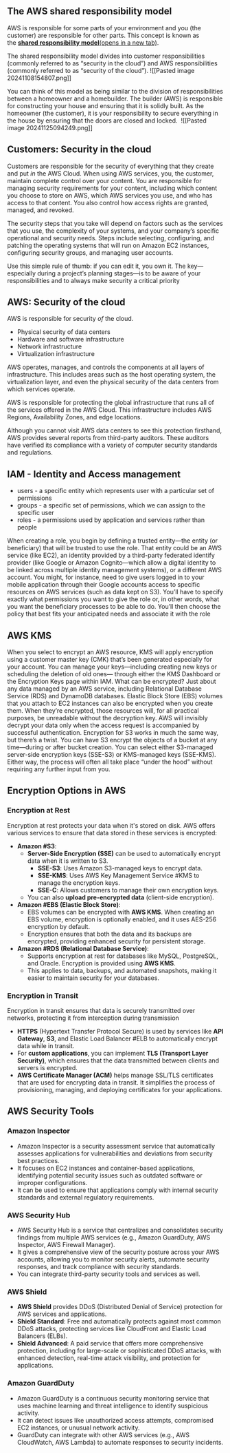 ## **The AWS shared responsibility model**
AWS is responsible for some parts of your environment and you (the customer) are responsible for other parts. This concept is known as the [**shared responsibility model**(opens in a new tab)](https://aws.amazon.com/compliance/shared-responsibility-model/).

The shared responsibility model divides into customer responsibilities (commonly referred to as “security in the cloud”) and AWS responsibilities (commonly referred to as “security of the cloud”).
![[Pasted image 20241108154807.png]]

You can think of this model as being similar to the division of responsibilities between a homeowner and a homebuilder. The builder (AWS) is responsible for constructing your house and ensuring that it is solidly built. As the homeowner (the customer), it is your responsibility to secure everything in the house by ensuring that the doors are closed and locked. 
![[Pasted image 20241125094249.png]]

## Customers: Security in the cloud
Customers are responsible for the security of everything that they create and put _in_ the AWS Cloud.
When using AWS services, you, the customer, maintain complete control over your content. You are responsible for managing security requirements for your content, including which content you choose to store on AWS, which AWS services you use, and who has access to that content. You also control how access rights are granted, managed, and revoked.

The security steps that you take will depend on factors such as the services that you use, the complexity of your systems, and your company’s specific operational and security needs. Steps include selecting, configuring, and patching the operating systems that will run on Amazon EC2 instances, configuring security groups, and managing user accounts. 

Use this simple rule of thumb: if you can edit it, you own it. The key—especially during a project’s planning stages—is to be aware of your responsibilities and to always make security a critical priority
## AWS: Security of the cloud
AWS is responsible for security _of_ the cloud.
- Physical security of data centers
- Hardware and software infrastructure
- Network infrastructure
- Virtualization infrastructure

AWS operates, manages, and controls the components at all layers of infrastructure. This includes areas such as the host operating system, the virtualization layer, and even the physical security of the data centers from which services operate. 

AWS is responsible for protecting the global infrastructure that runs all of the services offered in the AWS Cloud. This infrastructure includes AWS Regions, Availability Zones, and edge locations.

Although you cannot visit AWS data centers to see this protection firsthand, AWS provides several reports from third-party auditors. These auditors have verified its compliance with a variety of computer security standards and regulations.
## IAM - Identity and Access management
- users - a specific entity which represents user with a particular set of permissions
- groups - a specific set of permissions, which we can assign to the specific user
- roles - a permissions used by application and services rather than people

When creating a role, you begin by defining a trusted entity—the entity (or beneficiary) that will be trusted to use the role. That entity could be an AWS service (like EC2), an identity provided by a third-party federated identify provider (like Google or Amazon Cognito—which allow a digital identity to be linked across multiple identity management systems), or a different AWS account. You might, for instance, need to give users logged in to your mobile application through their Google accounts access to specific resources on AWS services (such as data kept on S3). You’ll have to specify exactly what permissions you want to give the role or, in other words, what you want the beneficiary processes to be able to do. You’ll then choose the policy that best fits your anticipated needs and associate it with the role
## AWS KMS
When you select to encrypt an AWS resource, KMS will apply encryption using a customer master key (CMK) that’s been generated especially for your account. You can manage your keys—including creating new keys or scheduling the deletion of old ones— through either the KMS Dashboard or the Encryption Keys page within IAM.
What can be encrypted? Just about any data managed by an AWS service, including Relational Database Service (RDS) and DynamoDB databases. Elastic Block Store (EBS) volumes that you attach to EC2 instances can also be encrypted when you create them. When they’re encrypted, those resources will, for all practical purposes, be unreadable without the decryption key. AWS will invisibly decrypt your data only when the access request is accompanied by successful authentication. Encryption for S3 works in much the same way, but there’s a twist. You can have S3 encrypt the objects of a bucket at any time—during or after bucket creation. You can select either S3-managed server-side encryption keys (SSE-S3) or KMS-managed keys (SSE-KMS). Either way, the process will often all take place “under the hood” without requiring any further input from you.
## **Encryption Options in AWS**
### Encryption at Rest
Encryption at rest protects your data when it's stored on disk. AWS offers various services to ensure that data stored in these services is encrypted:
- **Amazon #S3**:
    - **Server-Side Encryption (SSE)** can be used to automatically encrypt data when it is written to S3.
        - **SSE-S3**: Uses Amazon S3-managed keys to encrypt data.
        - **SSE-KMS**: Uses AWS Key Management Service #KMS to manage the encryption keys.
        - **SSE-C**: Allows customers to manage their own encryption keys.
    - You can also **upload pre-encrypted data** (client-side encryption).
- **Amazon #EBS (Elastic Block Store)**:
    - EBS volumes can be encrypted with **AWS KMS**. When creating an EBS volume, encryption is optionally enabled, and it uses AES-256 encryption by default.
    - Encryption ensures that both the data and its backups are encrypted, providing enhanced security for persistent storage.
- **Amazon #RDS (Relational Database Service)**:
    - Supports encryption at rest for databases like MySQL, PostgreSQL, and Oracle. Encryption is provided using **AWS KMS**.
    - This applies to data, backups, and automated snapshots, making it easier to maintain security for your databases.
### Encryption in Transit
Encryption in transit ensures that data is securely transmitted over networks, protecting it from interception during transmission
- **HTTPS** (Hypertext Transfer Protocol Secure) is used by services like **API Gateway**, **S3**, and Elastic Load Balancer #ELB to automatically encrypt data while in transit.
- For **custom applications**, you can implement **TLS (Transport Layer Security)**, which ensures that the data transmitted between clients and servers is encrypted.
- **AWS Certificate Manager (ACM)** helps manage SSL/TLS certificates that are used for encrypting data in transit. It simplifies the process of provisioning, managing, and deploying certificates for your applications.
## **AWS Security Tools**
### **Amazon Inspector**
- Amazon Inspector is a security assessment service that automatically assesses applications for vulnerabilities and deviations from security best practices.
- It focuses on EC2 instances and container-based applications, identifying potential security issues such as outdated software or improper configurations.
- It can be used to ensure that applications comply with internal security standards and external regulatory requirements.
### **AWS Security Hub**
- AWS Security Hub is a service that centralizes and consolidates security findings from multiple AWS services (e.g., Amazon GuardDuty, AWS Inspector, AWS Firewall Manager).
- It gives a comprehensive view of the security posture across your AWS accounts, allowing you to monitor security alerts, automate security responses, and track compliance with security standards.
- You can integrate third-party security tools and services as well.
### AWS Shield
- **AWS Shield** provides DDoS (Distributed Denial of Service) protection for AWS services and applications.
- **Shield Standard**: Free and automatically protects against most common DDoS attacks, protecting services like CloudFront and Elastic Load Balancers (ELBs).
- **Shield Advanced**: A paid service that offers more comprehensive protection, including for large-scale or sophisticated DDoS attacks, with enhanced detection, real-time attack visibility, and protection for applications.
### Amazon GuardDuty
- Amazon GuardDuty is a continuous security monitoring service that uses machine learning and threat intelligence to identify suspicious activity.
- It can detect issues like unauthorized access attempts, compromised EC2 instances, or unusual network activity.
- GuardDuty can integrate with other AWS services (e.g., AWS CloudWatch, AWS Lambda) to automate responses to security incidents.